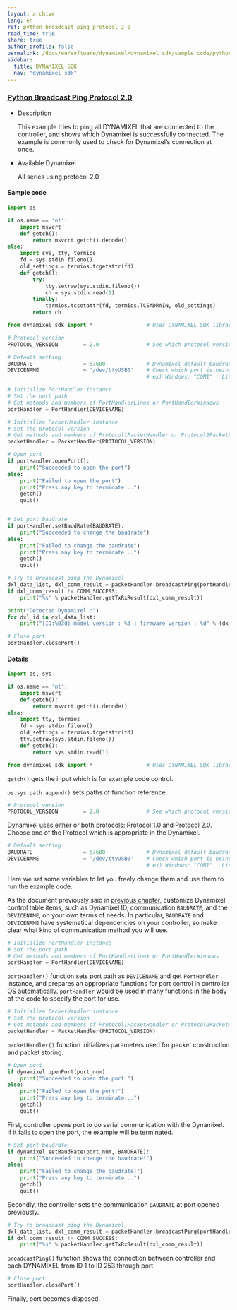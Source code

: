 ```yaml
---
layout: archive
lang: en
ref: python_broadcast_ping_protocol_2_0
read_time: true
share: true
author_profile: false
permalink: /docs/en/software/dynamixel/dynamixel_sdk/sample_code/python_broadcast_ping_protocol_2_0/
sidebar:
  title: DYNAMIXEL SDK
  nav: "dynamixel_sdk"
---
```


<style>body {counter-reset: h1 5 !important;}</style>
<div style="counter-reset: h2 13"></div>
<div style="counter-reset: h3 6"></div>

<!--[dummy Header 1]>
  <h1 id="sample-code"><a href="#sample-code">Sample Code</a></h1>
  <h2 id="python-protocol-20"><a href="#python-protocol-20">Python Protocol 2.0</a></h2>
<![end dummy Header 1]-->

### [Python Broadcast Ping Protocol 2.0](#python-broadcast-ping-protocol-20)

- Description

  This example tries to ping all DYNAMIXEL that are connected to the controller, and shows which Dynamixel is successfully connected. The example is commonly used to check for Dynamixel’s connection at once.

- Available Dynamixel

  All series using protocol 2.0

#### Sample code


``` python
import os

if os.name == 'nt':
    import msvcrt
    def getch():
        return msvcrt.getch().decode()
else:
    import sys, tty, termios
    fd = sys.stdin.fileno()
    old_settings = termios.tcgetattr(fd)
    def getch():
        try:
            tty.setraw(sys.stdin.fileno())
            ch = sys.stdin.read(1)
        finally:
            termios.tcsetattr(fd, termios.TCSADRAIN, old_settings)
        return ch

from dynamixel_sdk import *                 # Uses DYNAMIXEL SDK library

# Protocol version
PROTOCOL_VERSION        = 2.0               # See which protocol version is used in the Dynamixel

# Default setting
BAUDRATE                = 57600             # Dynamixel default baudrate : 57600
DEVICENAME              = '/dev/ttyUSB0'    # Check which port is being used on your controller
                                            # ex) Windows: "COM1"   Linux: "/dev/ttyUSB0" Mac: "/dev/tty.usbserial-*"

# Initialize PortHandler instance
# Set the port path
# Get methods and members of PortHandlerLinux or PortHandlerWindows
portHandler = PortHandler(DEVICENAME)

# Initialize PacketHandler instance
# Set the protocol version
# Get methods and members of Protocol1PacketHandler or Protocol2PacketHandler
packetHandler = PacketHandler(PROTOCOL_VERSION)

# Open port
if portHandler.openPort():
    print("Succeeded to open the port")
else:
    print("Failed to open the port")
    print("Press any key to terminate...")
    getch()
    quit()


# Set port baudrate
if portHandler.setBaudRate(BAUDRATE):
    print("Succeeded to change the baudrate")
else:
    print("Failed to change the baudrate")
    print("Press any key to terminate...")
    getch()
    quit()

# Try to broadcast ping the Dynamixel
dxl_data_list, dxl_comm_result = packetHandler.broadcastPing(portHandler)
if dxl_comm_result != COMM_SUCCESS:
    print("%s" % packetHandler.getTxRxResult(dxl_comm_result))

print("Detected Dynamixel :")
for dxl_id in dxl_data_list:
    print("[ID:%03d] model version : %d | firmware version : %d" % (dxl_id, dxl_data_list.get(dxl_id)[0], dxl_data_list.get(dxl_id)[1]))

# Close port
portHandler.closePort()
```



#### Details

``` python
import os, sys

if os.name == 'nt':
    import msvcrt
    def getch():
        return msvcrt.getch().decode()
else:
    import tty, termios
    fd = sys.stdin.fileno()
    old_settings = termios.tcgetattr(fd)
    tty.setraw(sys.stdin.fileno())
    def getch():
        return sys.stdin.read(1)

from dynamixel_sdk import *                 # Uses DYNAMIXEL SDK library
```

`getch()` gets the input which is for example code control.

`os.sys.path.append()` sets paths of function reference.


``` python
# Protocol version
PROTOCOL_VERSION        = 2.0               # See which protocol version is used in the Dynamixel
```

Dynamixel uses either or both protocols: Protocol 1.0 and Protocol 2.0. Choose one of the Protocol which is appropriate in the Dynamixel.

``` python
# Default setting
BAUDRATE                = 57600             # Dynamixel default baudrate : 57600
DEVICENAME              = '/dev/ttyUSB0'    # Check which port is being used on your controller
                                            # ex) Windows: "COM1"   Linux: "/dev/ttyUSB0" Mac: "/dev/tty.usbserial-*"
```

Here we set some variables to let you freely change them and use them to run the example code.

As the document previously said in [previous chapter](/docs/en/software/dynamixel/dynamixel_sdk/device_setup/#dynamixel), customize Dynamixel control table items, such as Dynamixel ID, communication `BAUDRATE`, and the `DEVICENAME`, on your own terms of needs. In particular, `BAUDRATE` and `DEVICENAME` have systematical dependencies on your controller, so make clear what kind of communication method you will use.


``` python
# Initialize PortHandler instance
# Set the port path
# Get methods and members of PortHandlerLinux or PortHandlerWindows
portHandler = PortHandler(DEVICENAME)
```

`portHandler()` function sets port path as `DEVICENAME` and get `PortHandler` instance, and prepares an appropriate functions for port control in controller OS automatically. `portHandler` would be used in many functions in the body of the code to specify the port for use.

``` python
# Initialize PacketHandler instance
# Set the protocol version
# Get methods and members of Protocol1PacketHandler or Protocol2PacketHandler
packetHandler = PacketHandler(PROTOCOL_VERSION)
```

`packetHandler()` function initializes parameters used for packet construction and packet storing.

``` python
# Open port
if dynamixel.openPort(port_num):
    print("Succeeded to open the port!")
else:
    print("Failed to open the port!")
    print("Press any key to terminate...")
    getch()
    quit()
```

First, controller opens port to do serial communication with the Dynamixel. If it fails to open the port, the example will be terminated.

``` python
# Set port baudrate
if dynamixel.setBaudRate(port_num, BAUDRATE):
    print("Succeeded to change the baudrate!")
else:
    print("Failed to change the baudrate!")
    print("Press any key to terminate...")
    getch()
    quit()
```

Secondly, the controller sets the communication `BAUDRATE` at port opened previously.


``` python
# Try to broadcast ping the Dynamixel
dxl_data_list, dxl_comm_result = packetHandler.broadcastPing(portHandler)
if dxl_comm_result != COMM_SUCCESS:
    print("%s" % packetHandler.getTxRxResult(dxl_comm_result))
```

`broadcastPing()` function shows the connection between controller and each DYNAMIXEL from ID 1 to ID 253 through port.

``` python
# Close port
portHandler.closePort()
```

Finally, port becomes disposed.
